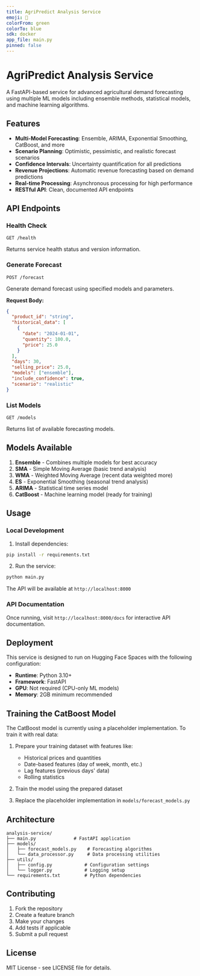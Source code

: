 ```yaml
---
title: AgriPredict Analysis Service
emoji: 🌾
colorFrom: green
colorTo: blue
sdk: docker
app_file: main.py
pinned: false
---
```


# AgriPredict Analysis Service

A FastAPI-based service for advanced agricultural demand forecasting using multiple ML models including ensemble methods, statistical models, and machine learning algorithms.

## Features

- **Multi-Model Forecasting**: Ensemble, ARIMA, Exponential Smoothing, CatBoost, and more
- **Scenario Planning**: Optimistic, pessimistic, and realistic forecast scenarios
- **Confidence Intervals**: Uncertainty quantification for all predictions
- **Revenue Projections**: Automatic revenue forecasting based on demand predictions
- **Real-time Processing**: Asynchronous processing for high performance
- **RESTful API**: Clean, documented API endpoints

## API Endpoints

### Health Check
```
GET /health
```
Returns service health status and version information.

### Generate Forecast
```
POST /forecast
```
Generate demand forecast using specified models and parameters.

**Request Body:**
```json
{
  "product_id": "string",
  "historical_data": [
    {
      "date": "2024-01-01",
      "quantity": 100.0,
      "price": 25.0
    }
  ],
  "days": 30,
  "selling_price": 25.0,
  "models": ["ensemble"],
  "include_confidence": true,
  "scenario": "realistic"
}
```

### List Models
```
GET /models
```
Returns list of available forecasting models.

## Models Available

1. **Ensemble** - Combines multiple models for best accuracy
2. **SMA** - Simple Moving Average (basic trend analysis)
3. **WMA** - Weighted Moving Average (recent data weighted more)
4. **ES** - Exponential Smoothing (seasonal trend analysis)
5. **ARIMA** - Statistical time series model
6. **CatBoost** - Machine learning model (ready for training)

## Usage

### Local Development

1. Install dependencies:
```bash
pip install -r requirements.txt
```

2. Run the service:
```bash
python main.py
```

The API will be available at `http://localhost:8000`

### API Documentation

Once running, visit `http://localhost:8000/docs` for interactive API documentation.

## Deployment

This service is designed to run on Hugging Face Spaces with the following configuration:

- **Runtime**: Python 3.10+
- **Framework**: FastAPI
- **GPU**: Not required (CPU-only ML models)
- **Memory**: 2GB minimum recommended

## Training the CatBoost Model

The CatBoost model is currently using a placeholder implementation. To train it with real data:

1. Prepare your training dataset with features like:
   - Historical prices and quantities
   - Date-based features (day of week, month, etc.)
   - Lag features (previous days' data)
   - Rolling statistics

2. Train the model using the prepared dataset

3. Replace the placeholder implementation in `models/forecast_models.py`

## Architecture

```
analysis-service/
├── main.py              # FastAPI application
├── models/
│   ├── forecast_models.py    # Forecasting algorithms
│   └── data_processor.py     # Data processing utilities
├── utils/
│   ├── config.py            # Configuration settings
│   └── logger.py            # Logging setup
└── requirements.txt         # Python dependencies
```

## Contributing

1. Fork the repository
2. Create a feature branch
3. Make your changes
4. Add tests if applicable
5. Submit a pull request

## License

MIT License - see LICENSE file for details.
